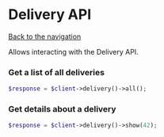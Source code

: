# Delivery API

[Back to the navigation](README.md)

Allows interacting with the Delivery API.

### Get a list of all deliveries

```php
$response = $client->delivery()->all();
```

### Get details about a delivery

```php
$response = $client->delivery()->show(42);
```
